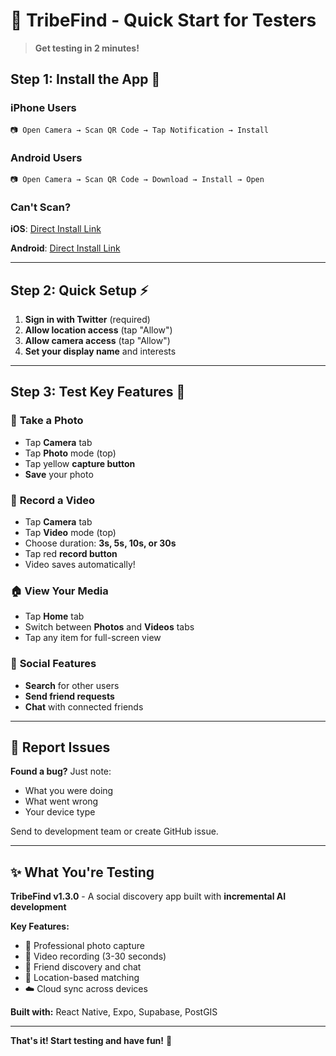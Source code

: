 # 🚀 TribeFind - Quick Start for Testers

> **Get testing in 2 minutes!**

## Step 1: Install the App 📱

### iPhone Users
```
📷 Open Camera → Scan QR Code → Tap Notification → Install
```

### Android Users  
```
📷 Open Camera → Scan QR Code → Download → Install → Open
```

### Can't Scan?
**iOS**: [Direct Install Link](https://expo.dev/accounts/jfuginay/projects/snapchat-clone/builds/98fadb10-e1fb-469c-a886-4d75320936b7)

**Android**: [Direct Install Link](https://expo.dev/accounts/jfuginay/projects/snapchat-clone/builds/2844ed64-0217-4f71-af7a-cbb45a767640)

---

## Step 2: Quick Setup ⚡

1. **Sign in with Twitter** (required)
2. **Allow location access** (tap "Allow")
3. **Allow camera access** (tap "Allow") 
4. **Set your display name** and interests

---

## Step 3: Test Key Features 🎯

### 📸 **Take a Photo**
- Tap **Camera** tab
- Tap **Photo** mode (top)
- Tap yellow **capture button**
- **Save** your photo

### 🎥 **Record a Video** 
- Tap **Camera** tab  
- Tap **Video** mode (top)
- Choose duration: **3s, 5s, 10s, or 30s**
- Tap red **record button**
- Video saves automatically!

### 🏠 **View Your Media**
- Tap **Home** tab
- Switch between **Photos** and **Videos** tabs
- Tap any item for full-screen view

### 👥 **Social Features**
- **Search** for other users
- **Send friend requests**
- **Chat** with connected friends

---

## 🐛 Report Issues

**Found a bug?** Just note:
- What you were doing
- What went wrong  
- Your device type

Send to development team or create GitHub issue.

---

## ✨ **What You're Testing**

**TribeFind v1.3.0** - A social discovery app built with **incremental AI development**

**Key Features:**
- 📸 Professional photo capture
- 🎥 Video recording (3-30 seconds)  
- 👥 Friend discovery and chat
- 📍 Location-based matching
- ☁️ Cloud sync across devices

**Built with:** React Native, Expo, Supabase, PostGIS

---

**That's it! Start testing and have fun!** 🎉 